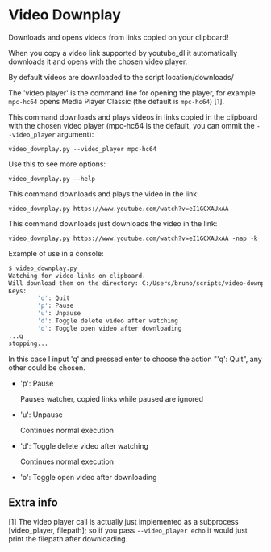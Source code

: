
# Video Downplay

Downloads and opens videos from links copied on your clipboard!

When you copy a video link supported by youtube_dl it automatically downloads it and opens with the chosen video player.

By default videos are downloaded to the script location/downloads/

The 'video player' is the command line for opening the player, for example `mpc-hc64` opens Media Player Classic (the default is `mpc-hc64`) [1].

This command downloads and plays videos in links copied in the clipboard with the chosen video player (mpc-hc64 is the default, you can ommit the `--video_player` argument):

`video_downplay.py --video_player mpc-hc64`

Use this to see more options:

`video_downplay.py --help`

This command downloads and plays the video in the link:

`video_downplay.py https://www.youtube.com/watch?v=eI1GCXAUxAA`

This command downloads just downloads the video in the link:

`video_downplay.py https://www.youtube.com/watch?v=eI1GCXAUxAA -nap -k`

Example of use in a console:

```bash
$ video_downplay.py 
Watching for video links on clipboard.
Will download them on the directory: C:/Users/bruno/scripts/video-downplay/downloads/
Keys:
        'q': Quit
        'p': Pause
        'u': Unpause
        'd': Toggle delete video after watching
        'o': Toggle open video after downloading
...q
stopping...
```

In this case I input 'q' and pressed enter to choose the action "'q': Quit", any other could be chosen.


* 'p': Pause
 
  Pauses watcher, copied links while paused are ignored

* 'u': Unpause

	Continues normal execution

* 'd': Toggle delete video after watching

	Continues normal execution

* 'o': Toggle open video after downloading

## Extra info

[1] The video player call is actually just implemented as a subprocess  [video_player, filepath]; so if you pass `--video_player echo` it would just print the filepath after downloading.
